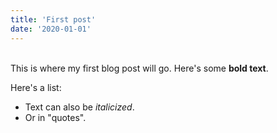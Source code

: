```yaml
---
title: 'First post'
date: '2020-01-01'
---
```

\
This is where my first blog post will go. Here's some **bold text**.

Here's a list:

- Text can also be _italicized_.
- Or in "quotes".
